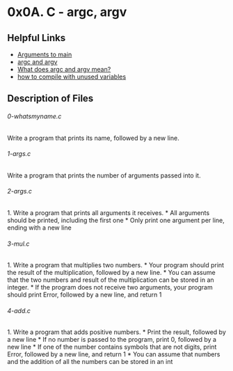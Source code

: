 # 0x0A. C - argc, argv

## Helpful Links
* [Arguments to main](https://publications.gbdirect.co.uk//c_book/chapter10/arguments_to_main.html)
* [argc and argv](http://crasseux.com/books/ctutorial/argc-and-argv.html)
* [What does argc and argv mean?](https://www.youtube.com/watch?v=aP1ijjeZc24)
* [how to compile with unused variables](https://www.google.com/webhp?q=unused+variable+C)

## Description of Files

<h6>0-whatsmyname.c</h6>
Write a program that prints its name, followed by a new line.

<h6>1-args.c</h6>
Write a program that prints the number of arguments passed into it.

<h6>2-args.c</h6>
1.  Write a program that prints all arguments it receives.
* All arguments should be printed, including the first one
* Only print one argument per line, ending with a new line

<h6>3-mul.c</h6>
1. Write a program that multiplies two numbers.
* Your program should print the result of the multiplication, followed by a new line.
* You can assume that the two numbers and result of the multiplication can be stored in an integer.
* If the program does not receive two arguments, your program should print Error, followed by a new line, and return 1

<h6>4-add.c</h6>
1. Write a program that adds positive numbers.
* Print the result, followed by a new line
* If no number is passed to the program, print 0, followed by a new line
* If one of the number contains symbols that are not digits, print Error, followed by a new line, and return 1
* You can assume that numbers and the addition of all the numbers can be stored in an int

